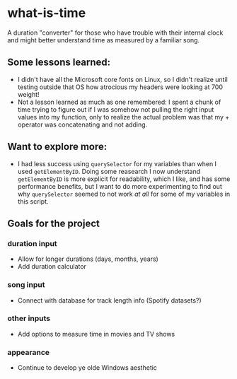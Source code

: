 # what-is-time

A duration "converter" for those who have trouble with their internal clock and might better understand time as measured by a familiar song.

## Some lessons learned:
- I didn't have all the Microsoft core fonts on Linux, so I didn't realize until testing outside that OS how atrocious my headers were looking at 700 weight!
- Not a lesson learned as much as one remembered: I spent a chunk of time trying to figure out if I was somehow not pulling the right input values into my function, only to realize the actual problem was that my + operator was concatenating and not adding.

## Want to explore more:
- I had less success using `querySelector` for my variables than when I used `getElementByID`. Doing some reasearch I now understand `getElementByID` is more explicit for readability, which I like, and has some performance benefits, but I want to do more experimenting to find out why `querySelector` seemed to not work *at all* for some of my variables in this script.

## Goals for the project
### duration input
- Allow for longer durations (days, months, years)
- Add duration calculator
### song input
- Connect with database for track length info (Spotify datasets?)
### other inputs
- Add options to measure time in movies and TV shows
### appearance
- Continue to develop ye olde Windows aesthetic